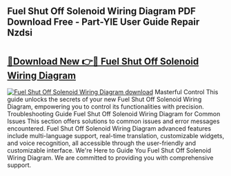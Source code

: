 ## Fuel Shut Off Solenoid Wiring Diagram PDF Download Free - Part-YlE User Guide Repair Nzdsi

# <h2><a href="http://dfmwht.blite.top/?on=Fuel+Shut+Off+Solenoid+Wiring+Diagram">🔗Download New 👉🔴 Fuel Shut Off Solenoid Wiring Diagram</a></h2>

[![Fuel Shut Off Solenoid Wiring Diagram download](https://i.imgur.com/lujVjoI.png)](http://dfmwht.blite.top/?on=Fuel+Shut+Off+Solenoid+Wiring+Diagram)
Masterful Control This guide unlocks the secrets of your new Fuel Shut Off Solenoid Wiring Diagram, empowering you to control its functionalities with precision. Troubleshooting Guide Fuel Shut Off Solenoid Wiring Diagram for Common Issues This section offers solutions to common issues and error messages encountered. Fuel Shut Off Solenoid Wiring Diagram advanced features include multi-language support, real-time translation, customizable widgets, and voice recognition, all accessible through the user-friendly and customizable interface. We're Here to Guide You Fuel Shut Off Solenoid Wiring Diagram. We are committed to providing you with comprehensive support.
